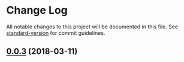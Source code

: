 # Change Log

All notable changes to this project will be documented in this file. See [standard-version](https://github.com/conventional-changelog/standard-version) for commit guidelines.

<a name="0.0.3"></a>
## [0.0.3](https://github.com/hugmanrique/react-markdown-loader/compare/v0.0.2...v0.0.3) (2018-03-11)
